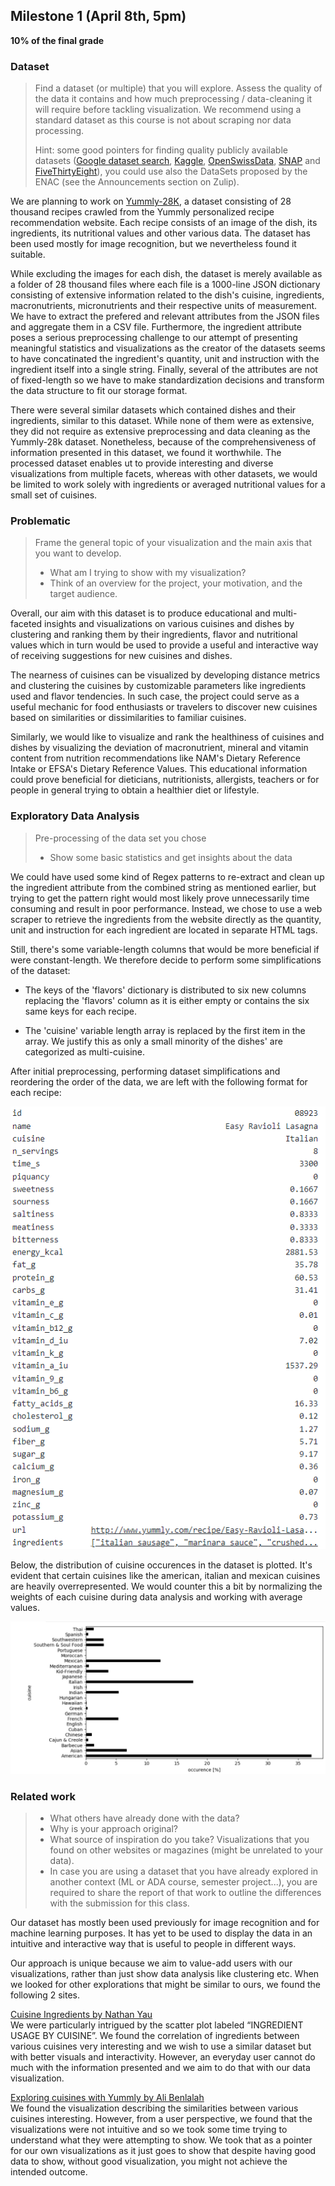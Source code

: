## Milestone 1 (April 8th, 5pm)

**10% of the final grade**

### Dataset

> Find a dataset (or multiple) that you will explore. Assess the quality of the data it contains and how much preprocessing / data-cleaning it will require before tackling visualization. We recommend using a standard dataset as this course is not about scraping nor data processing.
>
> Hint: some good pointers for finding quality publicly available datasets ([Google dataset search](https://datasetsearch.research.google.com/), [Kaggle](https://www.kaggle.com/datasets), [OpenSwissData](https://opendata.swiss/en/), [SNAP](https://snap.stanford.edu/data/) and [FiveThirtyEight](https://data.fivethirtyeight.com/)), you could use also the DataSets proposed by the ENAC (see the Announcements section on Zulip).

We are planning to work on [Yummly-28K](http://123.57.42.89/FoodComputing__Dataset.html), a dataset consisting of 28 thousand recipes crawled from the Yummly personalized recipe recommendation website. Each recipe consists of an image of the dish, its ingredients, its nutritional values and other various data. The dataset has been used mostly for image recognition, but we nevertheless found it suitable. 

While excluding the images for each dish, the dataset is merely available as a folder of 28 thousand files where each file is a 1000-line JSON dictionary consisting of extensive information related to the dish's cuisine, ingredients, macronutrients, micronutrients and their respective units of measurement. We have to extract the prefered and relevant attributes from the JSON files and aggregate them in a CSV file. Furthermore, the ingredient attribute poses a serious preprocessing challenge to our attempt of presenting meaningful statistics and visualizations as the creator of the datasets seems to have concatinated the ingredient's quantity, unit and instruction with the ingredient itself into a single string. Finally, several of the attributes are not of fixed-length so we have to make standardization decisions and transform the data structure to fit our storage format.

There were several similar datasets which contained dishes and their ingredients, similar to this dataset. While none of them were as extensive, they did not require as extensive preprocessing and data cleaning as the Yummly-28k dataset. Nonetheless, because of the comprehensiveness of information presented in this dataset, we found it worthwhile. The processed dataset enables ut to provide interesting and diverse visualizations from multiple facets, whereas with other datasets, we would be limited to work solely with ingredients or averaged nutritional values for a small set of cuisines. 

### Problematic

> Frame the general topic of your visualization and the main axis that you want to develop.
> - What am I trying to show with my visualization?
> - Think of an overview for the project, your motivation, and the target audience.

Overall, our aim with this dataset is to produce educational and multi-faceted insights and visualizations on various cuisines and dishes by clustering and ranking them by their ingredients, flavor and nutritional values which in turn would be used to provide a useful and interactive way of receiving suggestions for new cuisines and dishes.

The nearness of cuisines can be visualized by developing distance metrics and clustering the cuisines by customizable parameters like ingredients used and flavor tendencies. In such case, the project could serve as a useful mechanic for food enthusiasts or travelers to discover new cuisines based on similarities or dissimilarities to familiar cuisines. 

Similarly, we would like to visualize and rank the healthiness of cuisines and dishes by visualizing the deviation of macronutrient, mineral and vitamin content from nutrition recommendations like NAM's Dietary Reference Intake or EFSA's Dietary Reference Values. This educational information could prove beneficial for dieticians, nutritionists, allergists, teachers or for people in general trying to obtain a healthier diet or lifestyle. 


### Exploratory Data Analysis

> Pre-processing of the data set you chose
> - Show some basic statistics and get insights about the data

We could have used some kind of Regex patterns to re-extract and clean up the ingredient attribute from the combined string as mentioned earlier, but trying to get the pattern right would most likely prove unnecessarily time consuming and result in poor performance. Instead, we chose to use a web scraper to retrieve the ingredients from the website directly as the quantity, unit and instruction for each ingredient are located in separate HTML tags. 

Still, there's some variable-length columns that would be more beneficial if were constant-length. We therefore decide to perform some simplifications of the dataset:

- The keys of the 'flavors' dictionary is distributed to six new columns replacing the 'flavors' column as it is either empty or contains the six same keys for each recipe. 

- The 'cuisine' variable length array is replaced by the first item in the array. We justify this as only a small minority of the dishes' are categorized as multi-cuisine.

After initial preprocessing, performing dataset simplifications and reordering the order of the data, we are left with the following format for each recipe:

![row_format](row_format.PNG "Dataset Row Format")

Below, the distribution of cuisine occurences in the dataset is plotted. It's evident that certain cuisines like the american, italian and mexican cuisines are heavily overrepresented. We would counter this a bit by normalizing the weights of each cuisine during data analysis and working with average values.

![cuisine distribution](cuisine_distribution.PNG "Cuisine Occurence in Dataset")

### Related work

> - What others have already done with the data?
> - Why is your approach original?
> - What source of inspiration do you take? Visualizations that you found on other websites or magazines (might be unrelated to your data).
> - In case you are using a dataset that you have already explored in another context (ML or ADA course, semester project...), you are required to share the report of that work to outline the differences with the submission for this class.

Our dataset has mostly been used previously for image recognition and for machine learning purposes. It has yet to be used to display the data in an intuitive and interactive way that is useful to people in different ways.

Our approach is unique because we aim to value-add users with our visualizations, rather than just show data analysis like clustering etc. When we looked for other explorations that might be similar to ours, we found the following 2 sites.

[Cuisine Ingredients by Nathan Yau](https://flowingdata.com/2018/09/18/cuisine-ingredients/)    
We were particularly intrigued by the scatter plot labeled “INGREDIENT USAGE BY CUISINE”. We found the correlation of ingredients between various cuisines very interesting and we wish to use a similar dataset but with better visuals and interactivity. However, an everyday user cannot do much with the information presented and we aim to do that with our data visualization. 

[Exploring cuisines with Yummly  by Ali Benlalah   ](https://alioben.github.io/yummly/)  
We found the visualization describing the similarities between various cuisines interesting. However, from a user perspective, we found that the visualizations were not intuitive and so we took some time trying to understand what they were attempting to show. We took that as a pointer for our own visualizations as it just goes to show that despite having good data to show, without good visualization, you might not achieve the intended outcome. 


